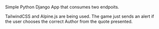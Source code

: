 Simple Python Django App that consumes two endpoits.

TailwindCSS and Alpine.js are being used.
The game just sends an alert if the user chooses the correct Author from the quote presented.
